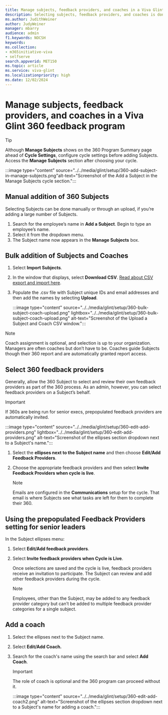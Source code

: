 ```yaml
---
title: Manage subjects, feedback providers, and coaches in a Viva Glint 360 feedback program
description: Selecting subjects, feedback providers, and coaches is done in the Manage Subjects sections of a Viva Glint 360 program.
ms.author: JudithWeiner
author: JudyWeiner
manager: mbarry
audience: admin
f1.keywords: NOCSH
keywords: 
ms.collection:  
- m365initiative-viva
- selfserve 
search.appverid: MET150 
ms.topic: article
ms.service: viva-glint
ms.localizationpriority: high
ms.date: 12/02/2024
---
```


# Manage subjects, feedback providers, and coaches in a Viva Glint 360 feedback program

>[!TIP]
> Although **Manage Subjects** shows on the 360 Program Summary page ahead of **Cycle Settings**, configure cycle settings before adding Subjects. Access the **Manage Subjects** section after choosing your cycle.

:::image type="content" source="../../media/glint/setup/360-add-subject-in-manage-subjects.png"alt-text="Screenshot of the Add a Subject in the Manage Subjects cycle section.":::

## Manual addition of 360 Subjects

Selecting Subjects can be done manually or through an upload, if you’re adding a large number of Subjects. 

1. Search for the employee’s name in **Add a Subject**. Begin to type an employee’s name.
2. Select it from the dropdown menu.
3. The Subject name now appears in the **Manage Subjects** box.

## Bulk addition of Subjects and Coaches

1.	Select **Import Subjects**.
2.	In the window that displays, select **Download CSV**. [Read about CSV export and import here](/viva/glint/setup/360-export-import).
3.	Populate the .csv file with Subject unique IDs and email addresses and then add the names by selecting **Upload**. 

    :::image type="content" source="../../media/glint/setup/360-bulk-subject-coach-upload.png" lightbox="../../media/glint/setup/360-bulk-subject-coach-upload.png" alt-text="Screenshot of the Upload a Subject and Coach CSV window.":::

>[!NOTE]
> Coach assignment is optional, and selection is up to your organization. Managers are often coaches but don’t have to be. Coaches guide Subjects though their 360 report and are automatically granted report access.

## Select 360 feedback providers

Generally, allow the 360 Subject to select and review their own feedback providers as part of the 360 process. As an admin, however, you can select feedback providers on a Subject’s behalf.

>[!IMPORTANT]
> If 360s are being run for senior execs, prepopulated feedback providers are automatically invited.

:::image type="content" source="../../media/glint/setup/360-edit-add-providers.png" lightbox="../../media/glint/setup/360-edit-add-providers.png" alt-text="Screenshot of the ellipses section dropdown next to a Subject's name.":::

1. Select the **ellipses next to the Subject name** and then choose **Edit/Add Feedback Providers**.
2. Choose the appropriate feedback providers and then select **Invite Feedback Providers when cycle is live**. 

    > [!NOTE]
    > Emails are configured in the **Communications** setup for the cycle. That email is where Subjects see what tasks are left for them to complete their 360.

## Using the prepopulated Feedback Providers setting for senior leaders

In the Subject ellipses menu: 

1.	Select **Edit/Add feedback providers**. 
1.	Select **Invite feedback providers when Cycle is Live**. 

    Once selections are saved and the cycle is live, feedback providers receive an invitation to participate. The Subject can review and add other feedback providers during the cycle. 
    
    > [!NOTE]
    > Employees, other than the Subject, may be added to any feedback provider category but can’t be added to multiple feedback provider categories for a single subject.

## Add a coach

1. Select the ellipses next to the Subject name.
2. Select **Edit/Add Coach.**
3. Search for the coach's name using the search bar and select **Add Coach**.

   > [!IMPORTANT]
   > The role of coach is optional and the 360 program can proceed without it.
    
   :::image type="content" source="../../media/glint/setup/360-edit-add-coach2.png" alt-text="Screenshot of the ellipses section dropdown next to a Subject's name for adding a coach.":::

